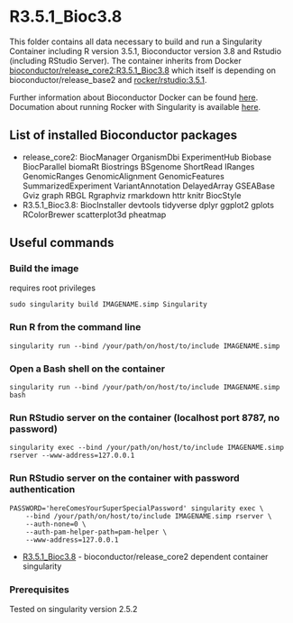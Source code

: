 # R3.5.1_Bioc3.8

This folder contains all data necessary to build and run a Singularity Container including R version 3.5.1, Bioconductor version 3.8 and Rstudio (including RStudio Server). The container inherits from Docker [bioconductor/release_core2:R3.5.1_Bioc3.8](https://github.com/Bioconductor/bioc_docker) which itself is depending on bioconductor/release_base2 and [rocker/rstudio:3.5.1](https://hub.docker.com/r/rocker/rstudio/).

Further information about Bioconductor Docker can be found [here](http://bioconductor.org/help/docker/). Documation about running Rocker with Singularity is available [here](https://www.rocker-project.org/use/singularity/).

## List of installed Bioconductor packages
* release_core2: BiocManager OrganismDbi ExperimentHub Biobase BiocParallel biomaRt Biostrings BSgenome ShortRead IRanges GenomicRanges GenomicAlignment GenomicFeatures SummarizedExperiment VariantAnnotation DelayedArray GSEABase Gviz graph RBGL Rgraphviz rmarkdown httr knitr BiocStyle
* R3.5.1_Bioc3.8: BiocInstaller devtools tidyverse dplyr ggplot2 gplots RColorBrewer scatterplot3d pheatmap

## Useful commands

### Build the image
requires root privileges
```
sudo singularity build IMAGENAME.simp Singularity
```

### Run R from the command line
```
singularity run --bind /your/path/on/host/to/include IMAGENAME.simp
```

### Open a Bash shell on the container
```
singularity run --bind /your/path/on/host/to/include IMAGENAME.simp bash
```

### Run RStudio server on the container (localhost port 8787, no password)
```
singularity exec --bind /your/path/on/host/to/include IMAGENAME.simp rserver --www-address=127.0.0.1
```

### Run RStudio server on the container with password authentication
```
PASSWORD='hereComesYourSuperSpecialPassword' singularity exec \
    --bind /your/path/on/host/to/include IMAGENAME.simp rserver \
    --auth-none=0 \
    --auth-pam-helper-path=pam-helper \
    --www-address=127.0.0.1
```

* [R3.5.1_Bioc3.8](R3.5.1_Bioc3.8/LICENSE) - bioconductor/release_core2 dependent container
singularity

### Prerequisites

Tested on singularity version 2.5.2
